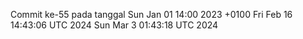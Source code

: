Commit ke-55 pada tanggal Sun Jan 01 14:00 2023 +0100
Fri Feb 16 14:43:06 UTC 2024
Sun Mar  3 01:43:18 UTC 2024
